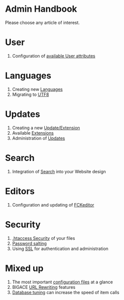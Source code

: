 # Admin Handbook

Please choose any article of interest.

# User

 1.  Configuration of [available User attributes](administration/userattributes)

# Languages

 1.  Creating new [Languages](administration/languages)
 2.  Migrating to [UTF8](administration/utf8)

# Updates

 1.  Creating a new [Update/Extension](update)
 2.  Available [Extensions](extensions)
 3.  Administration of [Updates](manual/updates)

# Search

 1.  Integration of [Search](administration/search) into your Website design

# Editors

 1.  Configuration and updating of [FCKeditor](administration/fckeditor)

# Security

 1.  [.htaccess Security](administration/htaccess) of your files
 2.  [Password salting](administration/salting)
 3.  Using [SSL](administration/ssl) for authentication and administration

# Mixed up

 1.  The most important [configuration files](administration/configfiles) at a glance
 2.  BIGACE [URL Rewriting](administration/urlrewriting) features
 3.  [Database tuning](administration/databasetuning) can increase the speed of item calls



